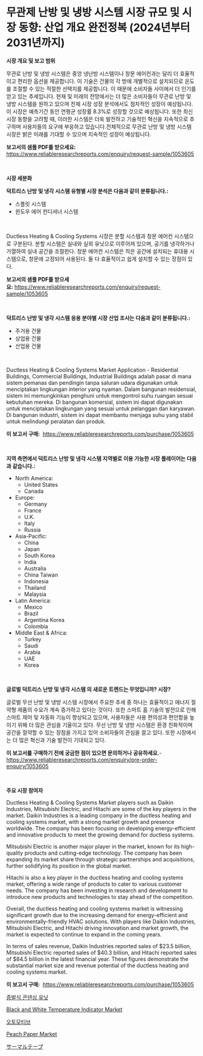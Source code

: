 <p><h1>무관제 난방 및 냉방 시스템 시장 규모 및 시장 동향: 산업 개요 완전정복 (2024년부터 2031년까지)</h1></p><p><strong>시장 개요 및 보고 범위</strong></p>
<p><p>무관로 난방 및 냉방 시스템은 중앙 냉난방 시스템이나 창문 에어컨과는 달리 더 효율적이고 편리한 옵션을 제공합니다. 이 기술은 건물의 각 방에 개별적으로 설치되므로 온도를 조절할 수 있는 적절한 선택지를 제공합니다. 이 때문에 소비자들 사이에서 더 인기를 얻고 있는 추세입니다. 현재 및 미래의 전망에서는 더 많은 소비자들이 무관로 난방 및 냉방 시스템을 원하고 있으며 전체 시장 성장 분석에서도 점차적인 성장이 예상됩니다. 이 시장은 예측기간 동안 연평균 성장률 8.3%로 성장할 것으로 예상됩니다. 또한 최신 시장 동향을 고려할 때, 이러한 시스템은 더욱 발전하고 기술적인 혁신을 지속적으로 추구하며 사용자들의 요구에 부응하고 있습니다.전체적으로 무관로 난방 및 냉방 시스템 시장은 밝은 미래를 기대할 수 있으며 지속적인 성장이 예상됩니다.</p></p>
<p><strong>보고서의 샘플 PDF를 받으세요:</strong> <a href="https://www.reliableresearchreports.com/enquiry/request-sample/1053605">https://www.reliableresearchreports.com/enquiry/request-sample/1053605</a></p>
<p>&nbsp;</p>
<p><strong>시장 세분화</strong></p>
<p><strong>덕트리스 난방 및 냉각 시스템 유형별 시장 분석은 다음과 같이 분류됩니다.:</strong></p>
<p><ul><li>스플릿 시스템</li><li>윈도우 에어 컨디셔너 시스템</li></ul></p>
<p>&nbsp;</p>
<p><p>Ductless Heating & Cooling Systems 시장은 분할 시스템과 창문 에어컨 시스템으로 구분된다. 분할 시스템은 실내와 실외 유닛으로 이루어져 있으며, 공기를 냉각하거나 가열하여 실내 공간을 조절한다. 창문 에어컨 시스템은 작은 공간에 설치되는 휴대용 시스템으로, 창문에 고정되어 사용된다. 둘 다 효율적이고 쉽게 설치할 수 있는 장점이 있다.</p></p>
<p><strong>보고서의 샘플 PDF를 받으세요:</strong>&nbsp;<a href="https://www.reliableresearchreports.com/enquiry/request-sample/1053605">https://www.reliableresearchreports.com/enquiry/request-sample/1053605</a></p>
<p>&nbsp;</p>
<p><strong> 덕트리스 난방 및 냉각 시스템 응용 분야별 시장 산업 조사는 다음과 같이 분류됩니다.:</strong></p>
<p><ul><li>주거용 건물</li><li>상업용 건물</li><li>산업용 건물</li></ul></p>
<p>&nbsp;</p>
<p><p>Ductless Heating & Cooling Systems Market Application - Residential Buildings, Commercial Buildings, Industrial Buildings adalah pasar di mana sistem pemanas dan pendingin tanpa saluran udara digunakan untuk menciptakan lingkungan interior yang nyaman. Dalam bangunan residensial, sistem ini memungkinkan penghuni untuk mengontrol suhu ruangan sesuai kebutuhan mereka. Di bangunan komersial, sistem ini dapat digunakan untuk menciptakan lingkungan yang sesuai untuk pelanggan dan karyawan. Di bangunan industri, sistem ini dapat membantu menjaga suhu yang stabil untuk melindungi peralatan dan produk.</p></p>
<p><strong>이 보고서 구매:</strong>&nbsp; <a href="https://www.reliableresearchreports.com/purchase/1053605">https://www.reliableresearchreports.com/purchase/1053605</a></p>
<p>&nbsp;</p>
<p><strong>지역 측면에서 덕트리스 난방 및 냉각 시스템 지역별로 이용 가능한 시장 플레이어는 다음과 같습니다.:</strong></p>
<p><ul>
    <li>
        North America:
        <ul>
            <li>United States</li>
            <li>Canada</li>
        </ul>
    </li>
    <li>
        Europe:
        <ul>
            <li>Germany</li>
            <li>France</li>
            <li>U.K.</li>
            <li>Italy</li>
            <li>Russia</li>
        </ul>
    </li>
    <li>
        Asia-Pacific:
        <ul>
            <li>China</li>
            <li>Japan</li>
            <li>South Korea</li>
            <li>India</li>
            <li>Australia</li>
            <li>China Taiwan</li>
            <li>Indonesia</li>
            <li>Thailand</li>
            <li>Malaysia</li>
        </ul>
    </li>
    <li>
        Latin America:
        <ul>
            <li>Mexico</li>
            <li>Brazil</li>
            <li>Argentina Korea</li>
            <li>Colombia</li>
        </ul>
    </li>
    <li>
        Middle East & Africa:
        <ul>
            <li>Turkey</li>
            <li>Saudi</li>
            <li>Arabia</li>
            <li>UAE</li>
            <li>Korea</li>
        </ul>
    </li>
    </ul></p>
<p>&nbsp;</p>
<p><strong>글로벌 덕트리스 난방 및 냉각 시스템 의 새로운 트렌드는 무엇입니까? 시장?</strong></p>
<p><p>글로벌 무선 난방 및 냉방 시스템 시장에서 주요한 추세 중 하나는 효율적이고 에너지 절약형 제품의 수요가 계속 증가하고 있다는 것이다. 또한 스마트 홈 기술의 발전으로 인해 스마트 제어 및 자동화 기능이 향상되고 있으며, 사용자들은 사용 편의성과 편안함을 높이기 위해 더 많은 관심을 기울이고 있다. 무선 난방 및 냉방 시스템은 환경 친화적이며 공간을 절약할 수 있는 장점을 가지고 있어 소비자들의 관심을 끌고 있다. 또한 시장에서는 더 많은 혁신과 기술 발전이 기대되고 있다.</p></p>
<p><strong>이 보고서를 구매하기 전에 궁금한 점이 있으면 문의하거나 공유하세요.</strong>- <a href="https://www.reliableresearchreports.com/enquiry/pre-order-enquiry/1053605">https://www.reliableresearchreports.com/enquiry/pre-order-enquiry/1053605</a></p>
<p>&nbsp;</p>
<p><strong>주요 시장 참여자</strong></p>
<p><p>Ductless Heating & Cooling Systems Market players such as Daikin Industries, Mitsubishi Electric, and Hitachi are some of the key players in the market. Daikin Industries is a leading company in the ductless heating and cooling systems market, with a strong market growth and presence worldwide. The company has been focusing on developing energy-efficient and innovative products to meet the growing demand for ductless systems.</p><p>Mitsubishi Electric is another major player in the market, known for its high-quality products and cutting-edge technology. The company has been expanding its market share through strategic partnerships and acquisitions, further solidifying its position in the global market.</p><p>Hitachi is also a key player in the ductless heating and cooling systems market, offering a wide range of products to cater to various customer needs. The company has been investing in research and development to introduce new products and technologies to stay ahead of the competition.</p><p>Overall, the ductless heating and cooling systems market is witnessing significant growth due to the increasing demand for energy-efficient and environmentally-friendly HVAC solutions. With players like Daikin Industries, Mitsubishi Electric, and Hitachi driving innovation and market growth, the market is expected to continue to expand in the coming years.</p><p>In terms of sales revenue, Daikin Industries reported sales of $23.5 billion, Mitsubishi Electric reported sales of $40.3 billion, and Hitachi reported sales of $84.5 billion in the latest financial year. These figures demonstrate the substantial market size and revenue potential of the ductless heating and cooling systems market.</p></p>
<p><strong>이 보고서 구매:</strong>&nbsp;&nbsp;<a href="https://www.reliableresearchreports.com/purchase/1053605">https://www.reliableresearchreports.com/purchase/1053605</a></p>
<p><p><a href="https://github.com/RichardLueilwitz787/Market-Research-Report-List-1/blob/main/75818505286.md">증발식 콘덴싱 유닛</a></p><p><a href="https://issuu.com/reportprime-2/docs/black-and-white-temperature-indicator-market-size-">Black and White Temperature Indicator Market</a></p><p><a href="https://medium.com/@percymckty3ytenzie89676/2024%EB%85%84%EB%B6%80%ED%84%B0-2031%EB%85%84%EA%B9%8C%EC%A7%80%EC%9D%98-%EC%9E%90%EB%8F%99%EC%B0%A8-%EC%8B%9C%EC%9E%A5-%EB%8F%99%ED%96%A5%EA%B3%BC-%EC%8B%9C%EC%9E%A5-%EB%B6%84%EC%84%9D%EC%9D%84-%EC%98%88%EC%B8%A1%ED%95%98%EC%98%80%EC%8A%B5%EB%8B%88%EB%8B%A4-af2affa199ef">오토모티브</a></p><p><a href="https://github.com/derrinmiltonellis35gcl/Market-Research-Report-List-1/blob/main/peach-paper-market.md">Peach Paper Market</a></p><p><a href="https://medium.com/@vedakuvlis2023/%E3%82%B5%E3%83%BC%E3%83%9E%E3%83%AB%E3%83%86%E3%83%BC%E3%83%97%E5%B8%82%E5%A0%B4%E3%81%AE%E8%AA%BF%E6%9F%BB%E3%83%AC%E3%83%9D%E3%83%BC%E3%83%88-%E3%81%9D%E3%81%AE%E6%AD%B4%E5%8F%B2%E3%81%A82031%E5%B9%B4%E3%81%BE%E3%81%A7%E3%81%AE%E4%BA%88%E6%B8%AC-0a6708dda8fe">サーマルテープ</a></p></p>
